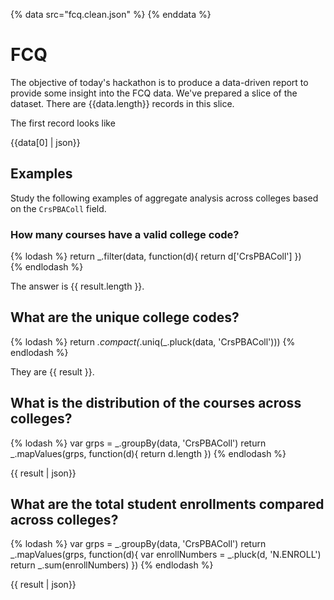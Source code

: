 {% data src="fcq.clean.json" %}
{% enddata %}

# FCQ

The objective of today's hackathon is to produce a data-driven report
to provide some insight into the FCQ data. We've prepared a slice of the dataset.
There are {{data.length}} records in this slice.

The first record looks like

{{data[0] | json}}

## Examples

Study the following examples of aggregate analysis across colleges based
on the `CrsPBAColl` field.

### How many courses have a valid college code?

{% lodash %}
return _.filter(data, function(d){
            return d['CrsPBAColl']
        })    
{% endlodash %}

The answer is {{ result.length }}.

## What are the unique college codes?

{% lodash %}
return _.compact(_.uniq(_.pluck(data, 'CrsPBAColl')))
{% endlodash %}

They are {{ result }}.

## What is the distribution of the courses across colleges?

{% lodash %}
var grps = _.groupBy(data, 'CrsPBAColl')
return _.mapValues(grps, function(d){
    return d.length
})
{% endlodash %}

{{ result | json}}

## What are the total student enrollments compared across colleges?

{% lodash %}
var grps = _.groupBy(data, 'CrsPBAColl')
return _.mapValues(grps, function(d){
    var enrollNumbers = _.pluck(d, 'N.ENROLL')
    return _.sum(enrollNumbers)
})
{% endlodash %}

{{ result | json}}
